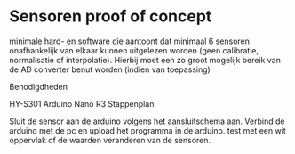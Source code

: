 # Sensoren proof of concept
minimale hard- en software die aantoont dat minimaal 6 sensoren onafhankelijk van elkaar kunnen uitgelezen worden (geen calibratie, normalisatie of interpolatie). Hierbij moet een zo groot mogelijk bereik van de AD converter benut worden (indien van toepassing)

Benodigdheden

HY-S301
Arduino Nano R3
Stappenplan

Sluit de sensor aan de arduino volgens het aansluitschema aan.
Verbind de arduino met de pc en upload het programma in de arduino.
test met een wit oppervlak of de waarden veranderen van de sensoren.
